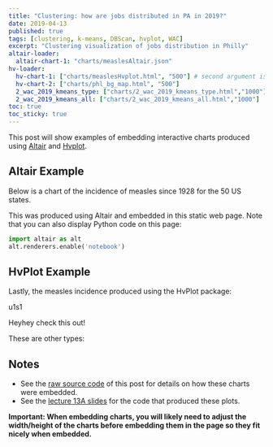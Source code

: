 ```yaml
---
title: "Clustering: how are jobs distributed in PA in 2019?"
date: 2019-04-13
published: true
tags: [clustering, k-means, DBScan, hvplot, WAC]
excerpt: "Clustering visualization of jobs distribution in Philly"
altair-loader:
  altair-chart-1: "charts/measlesAltair.json"
hv-loader:
  hv-chart-1: ["charts/measlesHvplot.html", "500"] # second argument is the height
  hv-chart-2: ["charts/phl_bg_map.html", "500"]
  2_wac_2019_kmeans_type: ["charts/2_wac_2019_kmeans_type.html","1000"]
  2_wac_2019_kmeans_all: ["charts/2_wac_2019_kmeans_all.html","1000"]
toc: true
toc_sticky: true
---
```


This post will show examples of embedding interactive charts produced using [Altair](https://altair-viz.github.io) and [Hvplot](https://hvplot.pyviz.org/).

## Altair Example

Below is a chart of the incidence of measles since 1928 for the 50 US states.

<div id="altair-chart-1"></div>

This was produced using Altair and embedded in this static web page. Note that you can also display Python code on this page:

```python
import altair as alt
alt.renderers.enable('notebook')
```

## HvPlot Example

Lastly, the measles incidence produced using the HvPlot package:

<div id="hv-chart-1"></div>

u1s1

<div id="hv-chart-2"></div>

Heyhey check this out!

<div id="2_wac_2019_kmeans_type"></div>

These are other types:
<div id="2_wac_2019_kmeans_all"></div>

## Notes

- See the [raw source code](https://raw.githubusercontent.com/MUSA-550-Fall-2020/github-pages-starter/master/_posts/2019-04-13-measles-charts.md) of this post for details on how these charts were embedded.
- See the [lecture 13A slides](https://github.com/MUSA-550-Fall-2020/week-13/blob/master/lecture-13A.ipynb) for the code that produced these plots.

**Important: When embedding charts, you will likely need to adjust the width/height of the charts before embedding them in the page so they fit nicely when embedded.**

